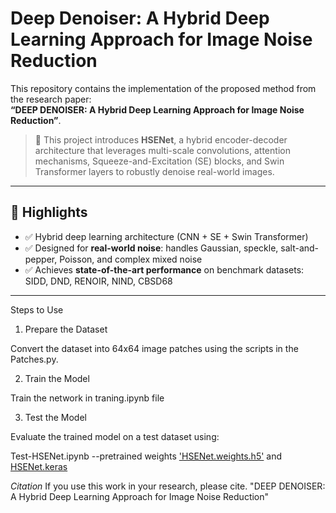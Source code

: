 # Deep Denoiser: A Hybrid Deep Learning Approach for Image Noise Reduction

This repository contains the implementation of the proposed method from the research paper:  
**“DEEP DENOISER: A Hybrid Deep Learning Approach for Image Noise Reduction”**.

> 📄 This project introduces **HSENet**, a hybrid encoder-decoder architecture that leverages multi-scale convolutions, attention mechanisms, Squeeze-and-Excitation (SE) blocks, and Swin Transformer layers to robustly denoise real-world images.

---

## 📌 Highlights

- ✅ Hybrid deep learning architecture (CNN + SE + Swin Transformer)
- ✅ Designed for **real-world noise**: handles Gaussian, speckle, salt-and-pepper, Poisson, and complex mixed noise
- ✅ Achieves **state-of-the-art performance** on benchmark datasets: SIDD, DND, RENOIR, NIND, CBSD68

---

Steps to Use

1. Prepare the Dataset

Convert the dataset into 64x64 image patches using the scripts in the Patches.py.

2. Train the Model

Train the network in traning.ipynb file

3. Test the Model

Evaluate the trained model on a test dataset using:

Test-HSENet.ipynb
--pretrained weights <a href="https://drive.google.com/file/d/1NrP-TrXpauZUUZT5bRoPu-3RJcDp3wg7/view?usp=share_link" > 'HSENet.weights.h5'</a> and <a href="https://drive.google.com/file/d/1HOOkkIHLQq725ut3i1myPyPama2wXdsd/view?usp=share_link" >HSENet.keras </a>

*Citation*
If you use this work in your research, please cite.
"DEEP DENOISER: A Hybrid Deep Learning Approach for Image Noise Reduction"

